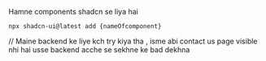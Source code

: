 Hamne components shadcn se liya hai 
```
npx shadcn-ui@latest add {nameOfcomponent}
```
//  Maine backend ke liye kch try kiya tha , isme abi contact us page visible nhi hai usse backend acche se sekhne ke bad dekhna 